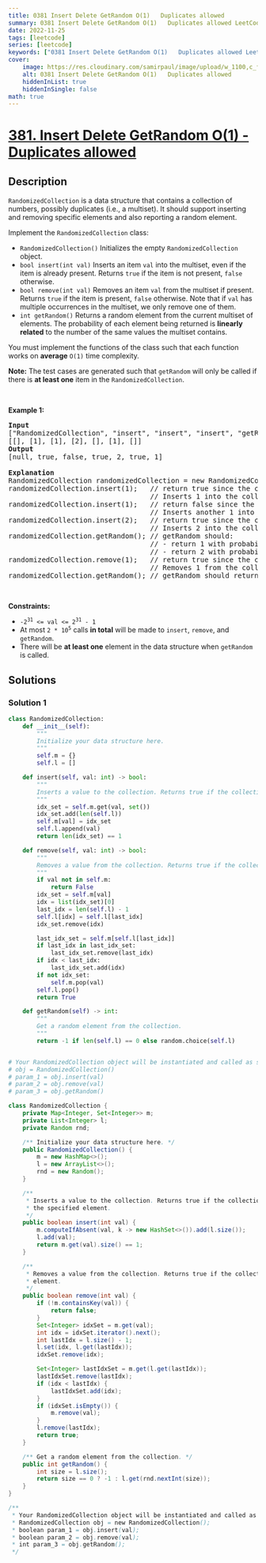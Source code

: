 ```yaml
---
title: 0381 Insert Delete GetRandom O(1)   Duplicates allowed
summary: 0381 Insert Delete GetRandom O(1)   Duplicates allowed LeetCode Solution Explained
date: 2022-11-25
tags: [leetcode]
series: [leetcode]
keywords: ["0381 Insert Delete GetRandom O(1)   Duplicates allowed LeetCode Solution Explained in all languages", "0381 Insert Delete GetRandom O(1)   Duplicates allowed", "LeetCode", "leetcode solution in Python3 C++ Java Go PHP Ruby Swift TypeScript Rust C# JavaScript C", "GeeksforGeeks", "InterviewBit", "Coding Ninjas", "HackerRank", "HackerEarth", "CodeChef", "TopCoder", "AlgoExpert", "freeCodeCamp", "Codeforces", "GitHub", "AtCoder", "Samir Paul"]
cover:
    image: https://res.cloudinary.com/samirpaul/image/upload/w_1100,c_fit,co_rgb:FFFFFF,l_text:Arial_75_bold:0381 Insert Delete GetRandom O(1)   Duplicates allowed - Solution Explained/problem-solving.webp
    alt: 0381 Insert Delete GetRandom O(1)   Duplicates allowed
    hiddenInList: true
    hiddenInSingle: false
math: true
---
```



# [381. Insert Delete GetRandom O(1) - Duplicates allowed](https://leetcode.com/problems/insert-delete-getrandom-o1-duplicates-allowed)


## Description

<p><code>RandomizedCollection</code> is a data structure that contains a collection of numbers, possibly duplicates (i.e., a multiset). It should support inserting and removing specific elements and also reporting a random element.</p>

<p>Implement the <code>RandomizedCollection</code> class:</p>

<ul>
	<li><code>RandomizedCollection()</code> Initializes the empty <code>RandomizedCollection</code> object.</li>
	<li><code>bool insert(int val)</code> Inserts an item <code>val</code> into the multiset, even if the item is already present. Returns <code>true</code> if the item is not present, <code>false</code> otherwise.</li>
	<li><code>bool remove(int val)</code> Removes an item <code>val</code> from the multiset if present. Returns <code>true</code> if the item is present, <code>false</code> otherwise. Note that if <code>val</code> has multiple occurrences in the multiset, we only remove one of them.</li>
	<li><code>int getRandom()</code> Returns a random element from the current multiset of elements. The probability of each element being returned is <strong>linearly related</strong> to the number of the same values the multiset contains.</li>
</ul>

<p>You must implement the functions of the class such that each function works on <strong>average</strong> <code>O(1)</code> time complexity.</p>

<p><strong>Note:</strong> The test cases are generated such that <code>getRandom</code> will only be called if there is <strong>at least one</strong> item in the <code>RandomizedCollection</code>.</p>

<p>&nbsp;</p>
<p><strong class="example">Example 1:</strong></p>

<pre>
<strong>Input</strong>
[&quot;RandomizedCollection&quot;, &quot;insert&quot;, &quot;insert&quot;, &quot;insert&quot;, &quot;getRandom&quot;, &quot;remove&quot;, &quot;getRandom&quot;]
[[], [1], [1], [2], [], [1], []]
<strong>Output</strong>
[null, true, false, true, 2, true, 1]

<strong>Explanation</strong>
RandomizedCollection randomizedCollection = new RandomizedCollection();
randomizedCollection.insert(1);   // return true since the collection does not contain 1.
                                  // Inserts 1 into the collection.
randomizedCollection.insert(1);   // return false since the collection contains 1.
                                  // Inserts another 1 into the collection. Collection now contains [1,1].
randomizedCollection.insert(2);   // return true since the collection does not contain 2.
                                  // Inserts 2 into the collection. Collection now contains [1,1,2].
randomizedCollection.getRandom(); // getRandom should:
                                  // - return 1 with probability 2/3, or
                                  // - return 2 with probability 1/3.
randomizedCollection.remove(1);   // return true since the collection contains 1.
                                  // Removes 1 from the collection. Collection now contains [1,2].
randomizedCollection.getRandom(); // getRandom should return 1 or 2, both equally likely.
</pre>

<p>&nbsp;</p>
<p><strong>Constraints:</strong></p>

<ul>
	<li><code>-2<sup>31</sup> &lt;= val &lt;= 2<sup>31</sup> - 1</code></li>
	<li>At most <code>2 * 10<sup>5</sup></code> calls <strong>in total</strong> will be made to <code>insert</code>, <code>remove</code>, and <code>getRandom</code>.</li>
	<li>There will be <strong>at least one</strong> element in the data structure when <code>getRandom</code> is called.</li>
</ul>

## Solutions

### Solution 1

<!-- tabs:start -->

```python
class RandomizedCollection:
    def __init__(self):
        """
        Initialize your data structure here.
        """
        self.m = {}
        self.l = []

    def insert(self, val: int) -> bool:
        """
        Inserts a value to the collection. Returns true if the collection did not already contain the specified element.
        """
        idx_set = self.m.get(val, set())
        idx_set.add(len(self.l))
        self.m[val] = idx_set
        self.l.append(val)
        return len(idx_set) == 1

    def remove(self, val: int) -> bool:
        """
        Removes a value from the collection. Returns true if the collection contained the specified element.
        """
        if val not in self.m:
            return False
        idx_set = self.m[val]
        idx = list(idx_set)[0]
        last_idx = len(self.l) - 1
        self.l[idx] = self.l[last_idx]
        idx_set.remove(idx)

        last_idx_set = self.m[self.l[last_idx]]
        if last_idx in last_idx_set:
            last_idx_set.remove(last_idx)
        if idx < last_idx:
            last_idx_set.add(idx)
        if not idx_set:
            self.m.pop(val)
        self.l.pop()
        return True

    def getRandom(self) -> int:
        """
        Get a random element from the collection.
        """
        return -1 if len(self.l) == 0 else random.choice(self.l)


# Your RandomizedCollection object will be instantiated and called as such:
# obj = RandomizedCollection()
# param_1 = obj.insert(val)
# param_2 = obj.remove(val)
# param_3 = obj.getRandom()
```

```java
class RandomizedCollection {
    private Map<Integer, Set<Integer>> m;
    private List<Integer> l;
    private Random rnd;

    /** Initialize your data structure here. */
    public RandomizedCollection() {
        m = new HashMap<>();
        l = new ArrayList<>();
        rnd = new Random();
    }

    /**
     * Inserts a value to the collection. Returns true if the collection did not already contain
     * the specified element.
     */
    public boolean insert(int val) {
        m.computeIfAbsent(val, k -> new HashSet<>()).add(l.size());
        l.add(val);
        return m.get(val).size() == 1;
    }

    /**
     * Removes a value from the collection. Returns true if the collection contained the specified
     * element.
     */
    public boolean remove(int val) {
        if (!m.containsKey(val)) {
            return false;
        }
        Set<Integer> idxSet = m.get(val);
        int idx = idxSet.iterator().next();
        int lastIdx = l.size() - 1;
        l.set(idx, l.get(lastIdx));
        idxSet.remove(idx);

        Set<Integer> lastIdxSet = m.get(l.get(lastIdx));
        lastIdxSet.remove(lastIdx);
        if (idx < lastIdx) {
            lastIdxSet.add(idx);
        }
        if (idxSet.isEmpty()) {
            m.remove(val);
        }
        l.remove(lastIdx);
        return true;
    }

    /** Get a random element from the collection. */
    public int getRandom() {
        int size = l.size();
        return size == 0 ? -1 : l.get(rnd.nextInt(size));
    }
}

/**
 * Your RandomizedCollection object will be instantiated and called as such:
 * RandomizedCollection obj = new RandomizedCollection();
 * boolean param_1 = obj.insert(val);
 * boolean param_2 = obj.remove(val);
 * int param_3 = obj.getRandom();
 */
```

<!-- tabs:end -->

<!-- end -->
